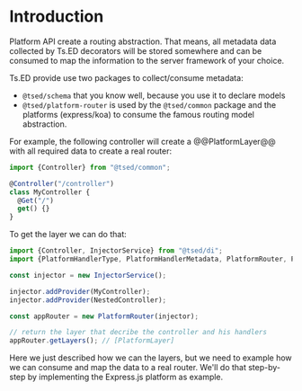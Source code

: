 # Introduction

Platform API create a routing abstraction. That means, all metadata data collected by
Ts.ED decorators will be stored somewhere and can be consumed to map the information
to the server framework of your choice.

Ts.ED provide use two packages to collect/consume metadata:

- `@tsed/schema` that you know well, because you use it to declare models
- `@tsed/platform-router` is used by the `@tsed/common` package and the platforms (express/koa) to consume the famous routing model abstraction.

For example, the following controller will create a @@PlatformLayer@@ with all required data to create a real router:

```ts
import {Controller} from "@tsed/common";

@Controller("/controller")
class MyController {
  @Get("/")
  get() {}
}
```

To get the layer we can do that:

```ts
import {Controller, InjectorService} from "@tsed/di";
import {PlatformHandlerType, PlatformHandlerMetadata, PlatformRouter, PlatformLayer} from "@tsed/platform-router";

const injector = new InjectorService();

injector.addProvider(MyController);
injector.addProvider(NestedController);

const appRouter = new PlatformRouter(injector);

// return the layer that decribe the controller and his handlers
appRouter.getLayers(); // [PlatformLayer]
```

Here we just described how we can the layers, but we need to example how we can consume and map the data to a real router.
We'll do that step-by-step by implementing the Express.js platform as example.
